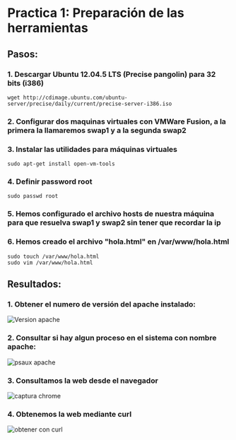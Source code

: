 # Practica 1: Preparación de las herramientas

## Pasos:
### 1. Descargar Ubuntu 12.04.5 LTS (Precise pangolin) para 32 bits (i386)
```
wget http://cdimage.ubuntu.com/ubuntu-server/precise/daily/current/precise-server-i386.iso
```

### 2. Configurar dos maquinas virtuales con VMWare Fusion, a la primera la llamaremos swap1 y a la segunda swap2

### 3. Instalar las utilidades para máquinas virtuales
```
sudo apt-get install open-vm-tools
```

### 4. Definir password root
```
sudo passwd root
```

### 5. Hemos configurado el archivo hosts de nuestra máquina para que resuelva swap1 y swap2 sin tener que recordar la ip

### 6. Hemos creado el archivo "hola.html" en /var/www/hola.html
```
sudo touch /var/www/hola.html
sudo vim /var/www/hola.html
```

## Resultados:
### 1. Obtener el numero de versión del apache instalado:

![Version apache](img/01.png)

### 2. Consultar si hay algun proceso en el sistema con nombre apache:

![psaux apache](img/02.png)

### 3. Consultamos la web desde el navegador

![captura chrome](img/03.png)

### 4. Obtenemos la web mediante curl

![obtener con curl](img/04.png)
